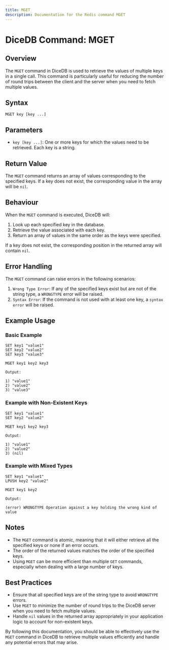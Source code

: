 ```yaml
---
title: MGET
description: Documentation for the Redis command MGET
---
```


# DiceDB Command: MGET

## Overview

The `MGET` command in DiceDB is used to retrieve the values of multiple keys in a single call. This command is particularly useful for reducing the number of round trips between the client and the server when you need to fetch multiple values.

## Syntax

```
MGET key [key ...]
```

## Parameters

- `key [key ...]`: One or more keys for which the values need to be retrieved. Each key is a string.

## Return Value

The `MGET` command returns an array of values corresponding to the specified keys. If a key does not exist, the corresponding value in the array will be `nil`.

## Behaviour

When the `MGET` command is executed, DiceDB will:

1. Look up each specified key in the database.
1. Retrieve the value associated with each key.
1. Return an array of values in the same order as the keys were specified.

If a key does not exist, the corresponding position in the returned array will contain `nil`.

## Error Handling

The `MGET` command can raise errors in the following scenarios:

1. `Wrong Type Error`: If any of the specified keys exist but are not of the string type, a `WRONGTYPE` error will be raised.
1. `Syntax Error`: If the command is not used with at least one key, a `syntax error` will be raised.

## Example Usage

### Basic Example

```DiceDB
SET key1 "value1"
SET key2 "value2"
SET key3 "value3"

MGET key1 key2 key3
```

`Output:`

```
1) "value1"
2) "value2"
3) "value3"
```

### Example with Non-Existent Keys

```DiceDB
SET key1 "value1"
SET key2 "value2"

MGET key1 key2 key3
```

`Output:`

```
1) "value1"
2) "value2"
3) (nil)
```

### Example with Mixed Types

```DiceDB
SET key1 "value1"
LPUSH key2 "value2"

MGET key1 key2
```

`Output:`

```
(error) WRONGTYPE Operation against a key holding the wrong kind of value
```

## Notes

- The `MGET` command is atomic, meaning that it will either retrieve all the specified keys or none if an error occurs.
- The order of the returned values matches the order of the specified keys.
- Using `MGET` can be more efficient than multiple `GET` commands, especially when dealing with a large number of keys.

## Best Practices

- Ensure that all specified keys are of the string type to avoid `WRONGTYPE` errors.
- Use `MGET` to minimize the number of round trips to the DiceDB server when you need to fetch multiple values.
- Handle `nil` values in the returned array appropriately in your application logic to account for non-existent keys.

By following this documentation, you should be able to effectively use the `MGET` command in DiceDB to retrieve multiple values efficiently and handle any potential errors that may arise.

